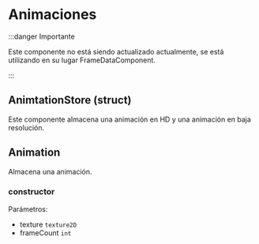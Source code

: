# Animaciones

:::danger Importante

Este componente no está siendo actualizado actualmente, se está utilizando en su lugar FrameDataComponent.

:::

## AnimtationStore (struct)

Este componente almacena una animación en HD y una animación en baja resolución.

## Animation

Almacena una animación.

### constructor
Parámetros:
- texture `texture2D`
- frameCount `int`


